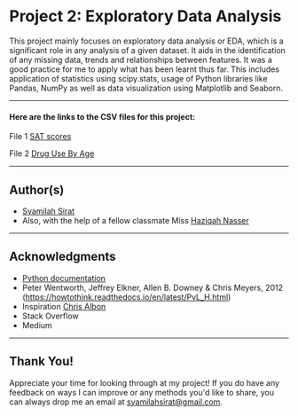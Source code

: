 # Project 2: Exploratory Data Analysis


This project mainly focuses on exploratory data analysis or EDA, which is a significant role in any analysis of a given dataset. It aids in the identification of any missing data, trends and relationships between features. It was a good practice for me to apply what has been learnt thus far. This includes application of statistics using scipy.stats, usage of Python libraries like Pandas, NumPy as well as data visualization using Matplotlib and Seaborn.



----
#### Here are the links to the CSV files for this project:
File 1 [SAT scores](https://github.com/SyamilahMS/Projects/blob/master/Project-2/sat_scores.csv)

File 2 [Drug Use By Age](https://github.com/SyamilahMS/Projects/blob/master/Project-2/drug-use-by-age.csv)


----
## Author(s) 
* [Syamilah Sirat](https://github.com/SyamilahMS)
* Also, with the help of a fellow classmate 
 Miss [Haziqah Nasser](https://github.com/HaziqahNasser)

----
## Acknowledgments 
* [Python documentation](https://docs.python.org/3/library/csv.html)
* Peter Wentworth, Jeffrey Elkner, Allen B. Downey & Chris Meyers, 2012 (https://howtothink.readthedocs.io/en/latest/PvL_H.html)
* Inspiration [Chris Albon](https://chrisalbon.com/) 
* Stack Overflow
* Medium

----
## Thank You! 
Appreciate your time for looking through at my project! If you do have any feedback on ways I can improve or any methods you'd like to share, you can always drop me an email at syamilahsirat@gmail.com.